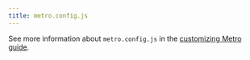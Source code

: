```yaml
---
title: metro.config.js
---
```


See more information about `metro.config.js` in the [customizing Metro guide](/guides/customizing-metro/).